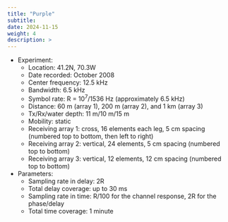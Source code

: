 ```yaml
---
title: "Purple"
subtitle: 
date: 2024-11-15
weight: 4
description: >
---
```


* Experiment:
  * Location: 41.2N, 70.3W
  * Date recorded: October 2008
  * Center frequency: 12.5 kHz
  * Bandwidth: 6.5 kHz
  * Symbol rate: R = $10^7/1536$ Hz (approximately 6.5 kHz)
  * Distance: 60 m (array 1), 200 m (array 2), and 1 km (array 3)
  * Tx/Rx/water depth: 11 m/10 m/15 m
  * Mobility: static
  * Receiving array 1: cross, 16 elements each leg, 5 cm spacing (numbered top to bottom, then left to right) 
  * Receiving array 2: vertical, 24 elements, 5 cm spacing (numbered top to bottom)
  * Receiving array 3: vertical, 12 elements, 12 cm spacing (numbered top to bottom)
* Parameters:
  * Sampling rate in delay: 2R
  * Total delay coverage: up to 30 ms
  * Sampling rate in time: R/100 for the channel response, 2R for the phase/delay
  * Total time coverage: 1 minute
